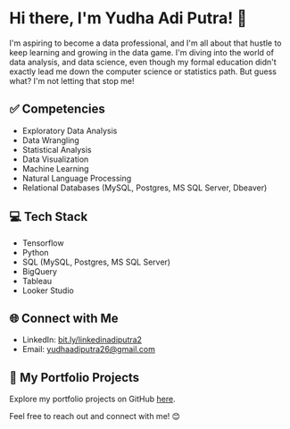 # Hi there, I'm Yudha Adi Putra! 👋

I'm aspiring to become a data professional, and I'm all about that hustle to keep learning and growing in the data game. I'm diving into the world of data analysis, and data science, even though my formal education didn't exactly lead me down the computer science or statistics path. But guess what? I'm not letting that stop me!

## ✅ Competencies
- Exploratory Data Analysis
- Data Wrangling
- Statistical Analysis
- Data Visualization
- Machine Learning
- Natural Language Processing
- Relational Databases (MySQL, Postgres, MS SQL Server, Dbeaver)

## 💻 Tech Stack
- Tensorflow
- Python
- SQL (MySQL, Postgres, MS SQL Server)
- BigQuery
- Tableau
- Looker Studio

## 🌐 Connect with Me
- LinkedIn: [bit.ly/linkedinadiputra2](https://bit.ly/linkedinadiputra2)
- Email: yudhaadiputra26@gmail.com

## 🚀 My Portfolio Projects
Explore my portfolio projects on GitHub [here](https://github.com/yudhaadi77/MyPortofolio).

Feel free to reach out and connect with me! 😊
